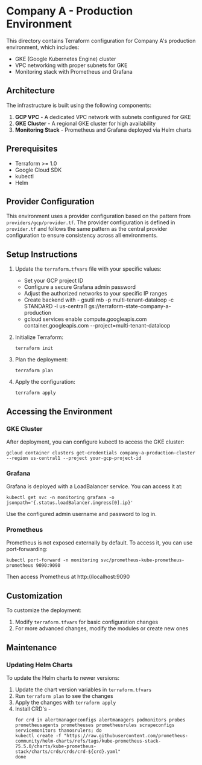 # Company A - Production Environment

This directory contains Terraform configuration for Company A's production environment, which includes:

- GKE (Google Kubernetes Engine) cluster
- VPC networking with proper subnets for GKE
- Monitoring stack with Prometheus and Grafana

## Architecture

The infrastructure is built using the following components:

1. **GCP VPC** - A dedicated VPC network with subnets configured for GKE
2. **GKE Cluster** - A regional GKE cluster for high availability
3. **Monitoring Stack** - Prometheus and Grafana deployed via Helm charts

## Prerequisites

- Terraform >= 1.0
- Google Cloud SDK
- kubectl
- Helm

## Provider Configuration

This environment uses a provider configuration based on the pattern from `providers/gcp/provider.tf`. The provider configuration is defined in `provider.tf` and follows the same pattern as the central provider configuration to ensure consistency across all environments.

## Setup Instructions

1. Update the `terraform.tfvars` file with your specific values:
   - Set your GCP project ID
   - Configure a secure Grafana admin password
   - Adjust the authorized networks to your specific IP ranges
   - Create backend with - gsutil mb -p multi-tenant-dataloop -c STANDARD -l us-central1 gs://terraform-state-company-a-production
   - gcloud services enable compute.googleapis.com container.googleapis.com --project=multi-tenant-dataloop



2. Initialize Terraform:
   ```
   terraform init
   ```

3. Plan the deployment:
   ```
   terraform plan
   ```

4. Apply the configuration:
   ```
   terraform apply
   ```

## Accessing the Environment

### GKE Cluster

After deployment, you can configure kubectl to access the GKE cluster:

```
gcloud container clusters get-credentials company-a-production-cluster --region us-central1 --project your-gcp-project-id
```

### Grafana

Grafana is deployed with a LoadBalancer service. You can access it at:

```
kubectl get svc -n monitoring grafana -o jsonpath='{.status.loadBalancer.ingress[0].ip}'
```

Use the configured admin username and password to log in.

### Prometheus

Prometheus is not exposed externally by default. To access it, you can use port-forwarding:

```
kubectl port-forward -n monitoring svc/prometheus-kube-prometheus-prometheus 9090:9090
```

Then access Prometheus at http://localhost:9090

## Customization

To customize the deployment:

1. Modify `terraform.tfvars` for basic configuration changes
2. For more advanced changes, modify the modules or create new ones

## Maintenance

### Updating Helm Charts

To update the Helm charts to newer versions:

1. Update the chart version variables in `terraform.tfvars`
2. Run `terraform plan` to see the changes
3. Apply the changes with `terraform apply`
4. Install CRD's - 
   ```
   for crd in alertmanagerconfigs alertmanagers podmonitors probes prometheusagents prometheuses prometheusrules scrapeconfigs servicemonitors thanosrulers; do
   kubectl create -f "https://raw.githubusercontent.com/prometheus-community/helm-charts/refs/tags/kube-prometheus-stack-75.5.0/charts/kube-prometheus-stack/charts/crds/crds/crd-${crd}.yaml"
   done
   ```
